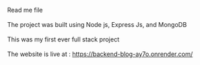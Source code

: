 Read me file<br><br>
The project was built using Node js, Express Js, and MongoDB<br><br>
This was my first ever full stack project <br><br>
The website is live at : https://backend-blog-ay7o.onrender.com/
